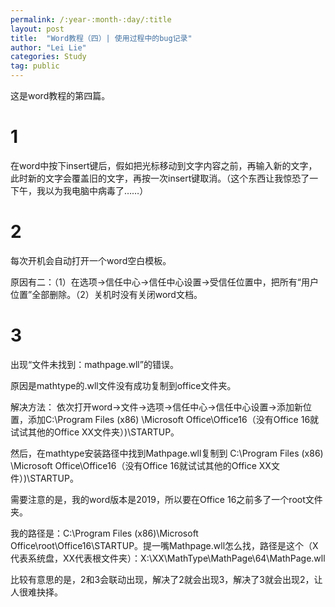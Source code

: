 ```yaml
---
permalink: /:year-:month-:day/:title
layout: post
title:  "Word教程（四）| 使用过程中的bug记录"
author: "Lei Lie"
categories: Study
tag: public
---
```


这是word教程的第四篇。

# 1

在word中按下insert键后，假如把光标移动到文字内容之前，再输入新的文字，此时新的文字会覆盖旧的文字，再按一次insert键取消。（这个东西让我惊恐了一下午，我以为我电脑中病毒了……）

# 2

每次开机会自动打开一个word空白模板。

原因有二：（1）在选项->信任中心->信任中心设置->受信任位置中，把所有“用户位置”全部删除。（2）关机时没有关闭word文档。

# 3

出现“文件未找到：mathpage.wll”的错误。

原因是mathtype的.wll文件没有成功复制到office文件夹。

解决方法： 依次打开word->文件->选项->信任中心->信任中心设置->添加新位置，添加C:\Program Files (x86) \Microsoft Office\Office16（没有Office 16就试试其他的Office XX文件夹）)\STARTUP。 

然后，在mathtype安装路径中找到Mathpage.wll复制到 C:\Program Files (x86) \Microsoft Office\Office16（没有Office 16就试试其他的Office XX文件）)\STARTUP。

需要注意的是，我的word版本是2019，所以要在Office 16之前多了一个root文件夹。

我的路径是：C:\Program Files (x86)\Microsoft Office\root\Office16\STARTUP。提一嘴Mathpage.wll怎么找，路径是这个（X代表系统盘，XX代表根文件夹）：X:\XX\MathType\MathPage\64\MathPage.wll

比较有意思的是，2和3会联动出现，解决了2就会出现3，解决了3就会出现2，让人很难抉择。

